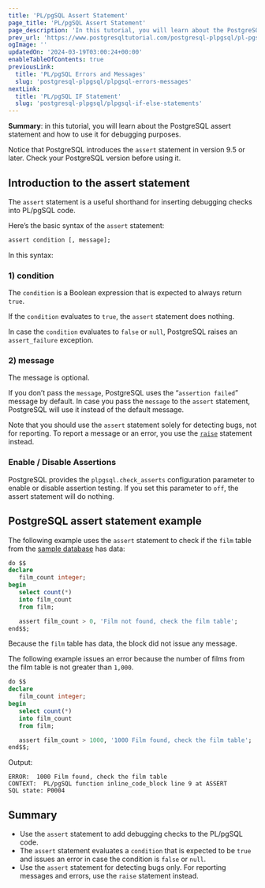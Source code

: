 ```yaml
---
title: 'PL/pgSQL Assert Statement'
page_title: 'PL/pgSQL Assert Statement'
page_description: 'In this tutorial, you will learn about the PostgreSQL assert statement and how to use it for debugging purposes.'
prev_url: 'https://www.postgresqltutorial.com/postgresql-plpgsql/pl-pgsql-assert/'
ogImage: ''
updatedOn: '2024-03-19T03:00:24+00:00'
enableTableOfContents: true
previousLink:
  title: 'PL/pgSQL Errors and Messages'
  slug: 'postgresql-plpgsql/plpgsql-errors-messages'
nextLink:
  title: 'PL/pgSQL IF Statement'
  slug: 'postgresql-plpgsql/plpgsql-if-else-statements'
---
```


**Summary**: in this tutorial, you will learn about the PostgreSQL assert statement and how to use it for debugging purposes.

Notice that PostgreSQL introduces the `assert` statement in version 9\.5 or later. Check your PostgreSQL version before using it.

## Introduction to the assert statement

The `assert` statement is a useful shorthand for inserting debugging checks into PL/pgSQL code.

Here’s the basic syntax of the `assert` statement:

```sql
assert condition [, message];
```

In this syntax:

### 1\) condition

The `condition` is a Boolean expression that is expected to always return `true`.

If the `condition` evaluates to `true`, the `assert` statement does nothing.

In case the `condition` evaluates to `false` or `null`, PostgreSQL raises an `assert_failure` exception.

### 2\) message

The message is optional.

If you don’t pass the `message`, PostgreSQL uses the “`assertion failed`” message by default. In case you pass the `message` to the `assert` statement, PostgreSQL will use it instead of the default message.

Note that you should use the `assert` statement solely for detecting bugs, not for reporting. To report a message or an error, you use the [`raise`](plpgsql-errors-messages) statement instead.

### Enable / Disable Assertions

PostgreSQL provides the `plpgsql.check_asserts` configuration parameter to enable or disable assertion testing. If you set this parameter to `off`, the assert statement will do nothing.

## PostgreSQL assert statement example

The following example uses the `assert` statement to check if the `film` table from the [sample database](../postgresql-getting-started/postgresql-sample-database) has data:

```sql
do $$
declare
   film_count integer;
begin
   select count(*)
   into film_count
   from film;

   assert film_count > 0, 'Film not found, check the film table';
end$$;
```

Because the `film` table has data, the block did not issue any message.

The following example issues an error because the number of films from the film table is not greater than `1,000`.

```sql
do $$
declare
   film_count integer;
begin
   select count(*)
   into film_count
   from film;

   assert film_count > 1000, '1000 Film found, check the film table';
end$$;
```

Output:

```shell
ERROR:  1000 Film found, check the film table
CONTEXT:  PL/pgSQL function inline_code_block line 9 at ASSERT
SQL state: P0004
```

## Summary

- Use the `assert` statement to add debugging checks to the PL/pgSQL code.
- The `assert` statement evaluates a `condition` that is expected to be `true` and issues an error in case the condition is `false` or `null`.
- Use the `assert` statement for detecting bugs only. For reporting messages and errors, use the `raise` statement instead.
